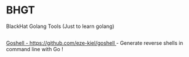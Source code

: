 # BHGT
BlackHat Golang Tools  (Just to learn golang)

## 
[Goshell - https://github.com/eze-kiel/goshell ](https://github.com/eze-kiel/goshell) - Generate reverse shells in command line with Go !
